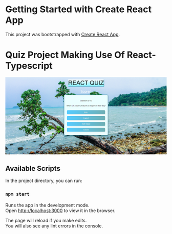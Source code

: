 # Getting Started with Create React App

This project was bootstrapped with [Create React App](https://github.com/facebook/create-react-app).

# Quiz Project Making Use Of React-Typescript

![image](typescript.png)

## Available Scripts

In the project directory, you can run:

### `npm start`

Runs the app in the development mode.\
Open [http://localhost:3000](http://localhost:3000) to view it in the browser.

The page will reload if you make edits.\
You will also see any lint errors in the console.
